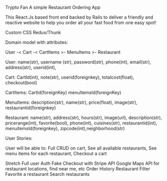 Trypto Fan
A simple Restaurant Ordering App

This React.Js based front end backed by Rails to deliver a friendly and reactive website to help you order all your fast food from one easy spot!

Custom CSS
Redux/Thunk

Domain model with attributes:

User -< Cart -< CartItems >- MenuItems >- Restaurant
        <!-- user -< favorite >- restaurant -->

User: name(str), username (str), password(str), phone(int), email(str), address(str), userid(int),

Cart: CartId(int), note(str), userid(foreignkey), totalcost(float), checkout(bool)

CartItems: CartId(foreignKey) menuItemsId(foreignKey)

MenuItems: description(str), name(str), price(float), image(str), restaurantid(foreignkey)

Restaurant: name(str), address(str), hours(str), image(url), description(str), pricerange(int), favorite(bool), phone(int), cuisines(str),  restaurantid(int), menuitemsId(foreignkey), zipcode(int),neighborhood(str)

<!-- Favorite: user_id(foreignkey), restaurant_id(foreignkey) -->
User Stories:

User will be able to:
Full CRUD on cart,
See all available restaurants,
See menu items for each restaurant,
Checkout a cart


Stretch
Full user Auth
Fake Checkout with Stripe API
Google Maps API for restaurant locations, find near me, etc
Order History
Restaurant Filter
Favorite a restaurant
Search restaurants





